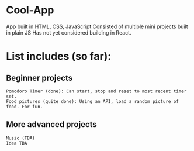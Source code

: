 # Cool-App
App built in HTML, CSS, JavaScript
Consisted of multiple mini projects built in plain JS
Has not yet considered building in React.

# List includes (so far):

## Beginner projects
    Pomodoro Timer (done): Can start, stop and reset to most recent timer set.
    Food pictures (quite done): Using an API, load a random picture of food. For fun.
## More advanced projects
    Music (TBA)
    Idea TBA
